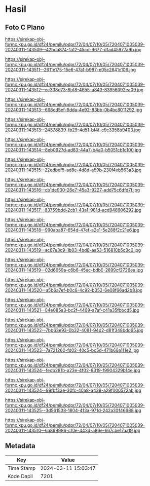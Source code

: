 # Hasil

## Foto C Plano

https://sirekap-obj-formc.kpu.go.id/df24/pemilu/pdpr/72/04/07/10/05/7204071005039-20240311-143509--42bda874-1a12-45cd-9677-d1ad45877a9b.jpg

https://sirekap-obj-formc.kpu.go.id/df24/pemilu/pdpr/72/04/07/10/05/7204071005039-20240311-143511--2611e175-15e6-47a1-b987-e05c2641c106.jpg

https://sirekap-obj-formc.kpu.go.id/df24/pemilu/pdpr/72/04/07/10/05/7204071005039-20240311-143512--ec338d73-8bf8-4655-a843-83956092ea09.jpg

https://sirekap-obj-formc.kpu.go.id/df24/pemilu/pdpr/72/04/07/10/05/7204071005039-20240311-143513--668cd5ef-9dda-4e92-83bb-0b4bc8011292.jpg

https://sirekap-obj-formc.kpu.go.id/df24/pemilu/pdpr/72/04/07/10/05/7204071005039-20240311-143513--24378839-fb29-4d51-bf4f-c9c3358b9403.jpg

https://sirekap-obj-formc.kpu.go.id/df24/pemilu/pdpr/72/04/07/10/05/7204071005039-20240311-143514--8eb0927d-ad83-44a7-b4a0-b5051cb1c100.jpg

https://sirekap-obj-formc.kpu.go.id/df24/pemilu/pdpr/72/04/07/10/05/7204071005039-20240311-143515--22edbef5-ad8e-4d8d-a59b-230f4eb563a3.jpg

https://sirekap-obj-formc.kpu.go.id/df24/pemilu/pdpr/72/04/07/10/05/7204071005039-20240311-143516--cb1de930-26e7-45a3-9227-add75c6dfd7f.jpg

https://sirekap-obj-formc.kpu.go.id/df24/pemilu/pdpr/72/04/07/10/05/7204071005039-20240311-143517--83759bdd-2cb1-43a1-981d-acd948606292.jpg

https://sirekap-obj-formc.kpu.go.id/df24/pemilu/pdpr/72/04/07/10/05/7204071005039-20240311-143518--990aba87-654d-47ef-a2e1-5e288f2c21e6.jpg

https://sirekap-obj-formc.kpu.go.id/df24/pemilu/pdpr/72/04/07/10/05/7204071005039-20240311-143519--ac67e3c9-1b03-4bd8-aa53-516810b5c3c0.jpg

https://sirekap-obj-formc.kpu.go.id/df24/pemilu/pdpr/72/04/07/10/05/7204071005039-20240311-143519--02d6659a-c6b6-45ec-bdb0-2899cf2726ea.jpg

https://sirekap-obj-formc.kpu.go.id/df24/pemilu/pdpr/72/04/07/10/05/7204071005039-20240311-143520--a5b6a7ef-b0c6-4c92-b353-6e08f66ad2b8.jpg

https://sirekap-obj-formc.kpu.go.id/df24/pemilu/pdpr/72/04/07/10/05/7204071005039-20240311-143521--04e085a3-bc2f-4469-a7af-c41a35fbbcd5.jpg

https://sirekap-obj-formc.kpu.go.id/df24/pemilu/pdpr/72/04/07/10/05/7204071005039-20240311-143522--7bb63e93-0b32-4081-94d2-d81f348bdd65.jpg

https://sirekap-obj-formc.kpu.go.id/df24/pemilu/pdpr/72/04/07/10/05/7204071005039-20240311-143523--7a721260-fd02-40c5-bc5d-471b66a111e2.jpg

https://sirekap-obj-formc.kpu.go.id/df24/pemilu/pdpr/72/04/07/10/05/7204071005039-20240311-143524--fedb281b-a23e-4f02-8319-f9904329b14e.jpg

https://sirekap-obj-formc.kpu.go.id/df24/pemilu/pdpr/72/04/07/10/05/7204071005039-20240311-143524--99fbf33e-30fc-40a8-a439-a29f000572ab.jpg

https://sirekap-obj-formc.kpu.go.id/df24/pemilu/pdpr/72/04/07/10/05/7204071005039-20240311-143525--3d561538-1804-413a-971d-242a30146688.jpg

https://sirekap-obj-formc.kpu.go.id/df24/pemilu/pdpr/72/04/07/10/05/7204071005039-20240311-143510--6a869986-c10e-443d-a86e-667cbe17aa19.jpg


## Metadata

| Key        | Value               |
| ---------- | ------------------- |
| Time Stamp | 2024-03-11 15:03:47 |
| Kode Dapil | 7201                |



